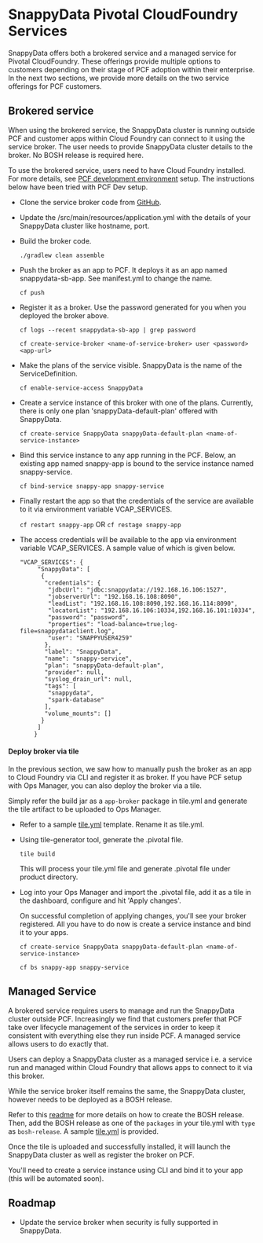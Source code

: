 # SnappyData Pivotal CloudFoundry Services
SnappyData offers both a brokered service and a managed service for Pivotal CloudFoundry. These offerings provide multiple options to customers depending on their stage of PCF adoption within their enterprise. In the next two sections, we provide more details on the two service offerings for PCF customers.


## Brokered service

When using the brokered service, the SnappyData cluster is running outside PCF and customer apps within Cloud Foundry can connect to it using the service broker. The user needs to provide SnappyData cluster details to the broker. No BOSH release is required here.

To use the brokered service, users need to have Cloud Foundry installed. For more details, see [PCF development environment](http://docs.pivotal.io/tiledev/environments.html#pcfdev) setup.
The instructions below have been tried with PCF Dev setup.

* Clone the service broker code from [GitHub](https://github.com/SnappyDataInc/snappy-cloudfoundry-service).

* Update the <checkout-dir>/src/main/resources/application.yml with the details of your SnappyData cluster like hostname, port.

* Build the broker code.

    ```./gradlew clean assemble```

* Push the broker as an app to PCF. It deploys it as an app named snappydata-sb-app. See manifest.yml to change the name.

    ```cf push```

* Register it as a broker. Use the password generated for you when you deployed the broker above.

    ```cf logs --recent snappydata-sb-app | grep password```

    ```cf create-service-broker <name-of-service-broker> user <password> <app-url>```

* Make the plans of the service visible. SnappyData is the name of the ServiceDefinition.

    ```cf enable-service-access SnappyData```

* Create a service instance of this broker with one of the plans. Currently, there is only one plan 'snappyData-default-plan' offered with SnappyData.

    ```cf create-service SnappyData snappyData-default-plan <name-of-service-instance>```

* Bind this service instance to any app running in the PCF. Below, an existing app named snappy-app is bound to the service instance named snappy-service.

    ```cf bind-service snappy-app snappy-service```

* Finally restart the app so that the credentials of the service are available to it via environment variable VCAP_SERVICES.

    `cf restart snappy-app` OR `cf restage snappy-app`

* The access credentials will be available to the app via environment variable VCAP_SERVICES. A sample value of which is given below.

    ```
    "VCAP_SERVICES": {
         "SnappyData": [
          {
           "credentials": {
            "jdbcUrl": "jdbc:snappydata://192.168.16.106:1527",
            "jobserverUrl": "192.168.16.108:8090",
            "leadList": "192.168.16.108:8090,192.168.16.114:8090",
            "locatorList": "192.168.16.106:10334,192.168.16.101:10334",
            "password": "password",
            "properties": "load-balance=true;log-file=snappydataclient.log",
            "user": "SNAPPYUSER4259"
           },
           "label": "SnappyData",
           "name": "snappy-service",
           "plan": "snappyData-default-plan",
           "provider": null,
           "syslog_drain_url": null,
           "tags": [
            "snappydata",
            "spark-database"
           ],
           "volume_mounts": []
          }
         ]
        }
    ```

#### Deploy broker via tile

In the previous section, we saw how to manually push the broker as an app to Cloud Foundry via CLI and register it as broker. If you have PCF setup with Ops Manager, you can also deploy the broker via a tile.

Simply refer the build jar as a `app-broker` package in tile.yml and generate the tile artifact to be uploaded to Ops Manager.
 
* Refer to a sample [tile.yml](tile.yml.brokered) template. Rename it as tile.yml.

* Using tile-generator tool, generate the .pivotal file.

    `tile build`
    
    This will process your tile.yml file and generate .pivotal file under product directory.

* Log into your Ops Manager and import the .pivotal file, add it as a tile in the dashboard, configure and hit 'Apply changes'.

    On successful completion of applying changes, you'll see your broker registered. All you have to do now is create a service instance and bind it to your apps.
    
    `cf create-service SnappyData snappyData-default-plan <name-of-service-instance>`
    
    `cf bs snappy-app snappy-service`
 
## Managed Service

A brokered service requires users to manage and run the SnappyData cluster outside PCF. Increasingly we find that customers prefer that PCF take over lifecycle management of the services in order to keep it consistent with everything else they run inside PCF. A managed service allows users to do exactly that.

Users can deploy a SnappyData cluster as a managed service i.e. a service run and managed within Cloud Foundry that allows apps to connect to it via this broker.

While the service broker itself remains the same, the SnappyData cluster, however needs to be deployed as a BOSH release. 

Refer to this [readme](../snappy-managed-service/README.md) for more details on how to create the BOSH release. Then, add the BOSH release as one of the `packages` in your tile.yml with `type` as `bosh-release`. A sample [tile.yml](tile.yml.managed) is provided.

Once the tile is uploaded and successfully installed, it will launch the SnappyData cluster as well as register the broker on PCF.

You'll need to create a service instance using CLI and bind it to your app (this will be automated soon).

## Roadmap

* Update the service broker when security is fully supported in SnappyData.
